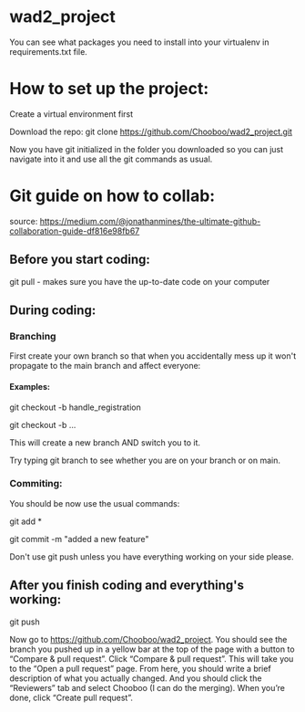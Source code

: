 # wad2_project

You can see what packages you need to install into your virtualenv in requirements.txt file.

# How to set up the project:
Create a virtual environment first

Download the repo: git clone https://github.com/Chooboo/wad2_project.git

Now you have git initialized in the folder you downloaded so you can just navigate into it and use all the git commands as usual.



# Git guide on how to collab:
source: https://medium.com/@jonathanmines/the-ultimate-github-collaboration-guide-df816e98fb67

## Before you start coding:

git pull - makes sure you have the up-to-date code on your computer


## During coding:

### Branching

First create your own branch so that when you accidentally mess up it won't propagate to the main branch and affect everyone:

#### Examples:

git checkout -b handle_registration

git checkout -b ...

This will create a new branch AND switch you to it.

Try typing git branch to see whether you are on your branch or on main.

### Commiting:

You should be now use the usual commands:

git add *

git commit -m "added a new feature"

Don't use git push unless you have everything working on your side please.


## After you finish coding and everything's working:

git push

Now go to https://github.com/Chooboo/wad2_project. 
You should see the branch you pushed up in a yellow bar at the top of the page with a button to “Compare & pull request”.
Click “Compare & pull request”. This will take you to the “Open a pull request” page. 
From here, you should write a brief description of what you actually changed. 
And you should click the “Reviewers” tab and select Chooboo (I can do the merging). When you’re done, click “Create pull request”.
